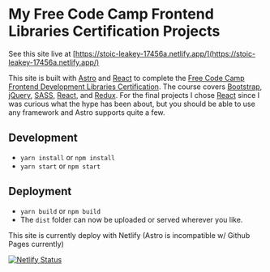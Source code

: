 # My Free Code Camp Frontend Libraries Certification Projects

See this site live at [https://stoic-leakey-17456a.netlify.app/](https://stoic-leakey-17456a.netlify.app/)

This site is built with [Astro](https://astro.build/) and [React](https://reactjs.org/) to complete the [Free Code Camp Frontend Development Libraries Certification](https://www.freecodecamp.org/learn/front-end-development-libraries/). The course covers [Bootstrap](https://getbootstrap.com/), [jQuery](https://jquery.com/), [SASS](https://sass-lang.com/), [React](https://reactjs.org/), and [Redux](https://redux.js.org/). For the final projects I chose [React](https://reactjs.org/) since I was curious what the hype has been about, but you should be able to use any framework and Astro supports quite a few.

## Development

- `yarn install` or `npm install`
- `yarn start` or `npm start`

## Deployment

- `yarn build` or `npm build`
- The `dist` folder can now be uploaded or served wherever you like.

This site is currently deploy with Netlify (Astro is incompatible w/ Github Pages currently)

[![Netlify Status](https://api.netlify.com/api/v1/badges/8b8b64f5-9230-4800-a50b-f46946b9004c/deploy-status)](https://app.netlify.com/sites/stoic-leakey-17456a/deploys)